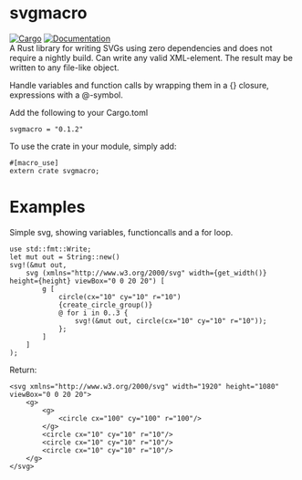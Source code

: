 # svgmacro
[![Cargo](https://img.shields.io/crates/v/svgmacro.svg)](https://crates.io/crates/svgmacro) 
[![Documentation](https://docs.rs/svgmacro/badge.svg)](https://docs.rs/svgmacro/)
<br>
A Rust library for writing SVGs using zero dependencies and does not require a nightly build. Can write any valid XML-element.
The result may be written to any file-like object.

Handle variables and function calls by wrapping them in a {} closure, expressions with a @-symbol.

Add the following to your Cargo.toml
```
svgmacro = "0.1.2"
```

To use the crate in your module, simply add:
```
#[macro_use]
extern crate svgmacro;
```


# Examples
Simple svg, showing variables, functioncalls and a for loop.
```
use std::fmt::Write;
let mut out = String::new()
svg!(&mut out,
    svg (xmlns="http://www.w3.org/2000/svg" width={get_width()} height={height} viewBox="0 0 20 20") [
        g [
            circle(cx="10" cy="10" r="10")
            {create_circle_group()}
            @ for i in 0..3 {
                svg!(&mut out, circle(cx="10" cy="10" r="10"));
            };                
        ]
    ]
);
```
Return:
```
<svg xmlns="http://www.w3.org/2000/svg" width="1920" height="1080" viewBox="0 0 20 20">
    <g>
        <g>
            <circle cx="100" cy="100" r="100"/>
        </g>
        <circle cx="10" cy="10" r="10"/>
        <circle cx="10" cy="10" r="10"/>
        <circle cx="10" cy="10" r="10"/>
    </g>
</svg>
```
